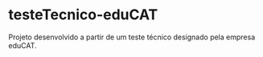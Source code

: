 # testeTecnico-eduCAT
Projeto desenvolvido a partir de um teste técnico designado pela empresa eduCAT.
